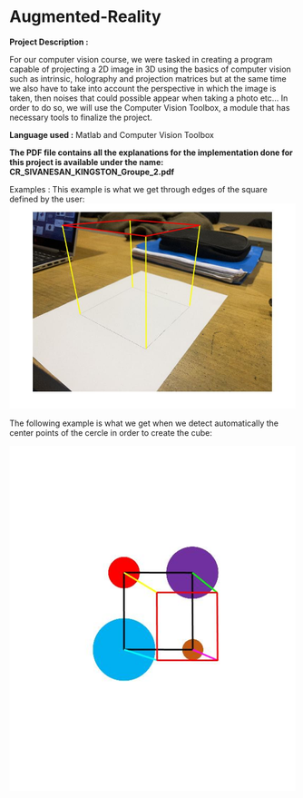# Augmented-Reality

**Project Description :**  

For our computer vision course, we were tasked in creating a program capable of projecting a 2D image in 3D using the basics of computer vision such as intrinsic, holography and projection matrices but at the same time we also have to take into account the perspective in which the image is taken, then noises that could possible appear when taking a photo etc... In order to do so, we will use the Computer Vision Toolbox, a module that has necessary tools to finalize the project.  

**Language used :** Matlab and Computer Vision Toolbox  

**The PDF file contains all the explanations for the implementation done for this project is available under the name: CR_SIVANESAN_KINGSTON_Groupe_2.pdf**

Examples : This example is what we get through edges of the square defined by the user:  
![alt text](https://github.com/SShivamshan/Augmented-Reality/blob/main/Cube.jpg?raw=true)  

The following example is what we get when we detect automatically the center points of the cercle in order to create the cube:   

![alt text](https://github.com/SShivamshan/Augmented-Reality/blob/main/Plot/Cube1.jpg?raw=true)
